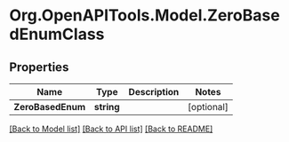 # Org.OpenAPITools.Model.ZeroBasedEnumClass

## Properties

Name | Type | Description | Notes
------------ | ------------- | ------------- | -------------
**ZeroBasedEnum** | **string** |  | [optional] 

[[Back to Model list]](../../README.md#documentation-for-models) [[Back to API list]](../../README.md#documentation-for-api-endpoints) [[Back to README]](../../README.md)

